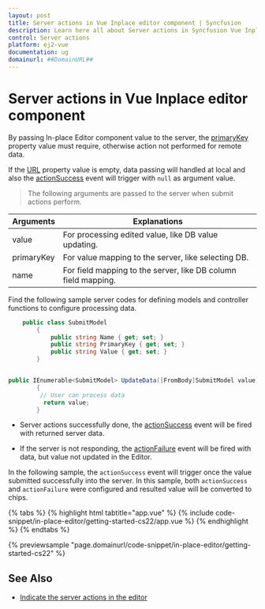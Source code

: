 ```yaml
---
layout: post
title: Server actions in Vue Inplace editor component | Syncfusion
description: Learn here all about Server actions in Syncfusion Vue Inplace editor component of Syncfusion Essential JS 2 and more.
control: Server actions 
platform: ej2-vue
documentation: ug
domainurl: ##DomainURL##
---
```


# Server actions in Vue Inplace editor component

By passing In-place Editor component value to the server, the [primaryKey](https://ej2.syncfusion.com/vue/documentation/api/inplace-editor/#primarykey) property value must require, otherwise action not performed for remote data.

If the [URL](https://ej2.syncfusion.com/vue/documentation/api/inplace-editor/#url) property value is empty, data passing will handled at local and also the [actionSuccess](https://ej2.syncfusion.com/vue/documentation/api/inplace-editor/#actionsuccess) event will trigger with `null` as argument value.

> The following arguments are passed to the server when submit actions perform.

| Arguments  | Explanations                                              |
|------------|-----------------------------------------------------------|
| value      | For processing edited value, like DB value updating.      |
| primaryKey | For value mapping to the server, like selecting DB.            |
| name       | For field mapping to the server, like DB column field mapping. |

Find the following sample server codes for defining models and controller functions to configure processing data.

```C#
    public class SubmitModel
        {
            public string Name { get; set; }
            public string PrimaryKey { get; set; }
            public string Value { get; set; }
        }
```

```C#

public IEnumerable<SubmitModel> UpdateData([FromBody]SubmitModel value)
        {
         // User can process data
          return value;
        }

```

* Server actions successfully done, the [actionSuccess](https://ej2.syncfusion.com/vue/documentation/api/inplace-editor/#actionsuccess) event will be fired with returned server data.

* If the server is not responding, the [actionFailure](https://ej2.syncfusion.com/vue/documentation/api/inplace-editor/#actionfailure) event will be fired with data, but value not updated in the Editor.

In the following sample, the `actionSuccess` event will trigger once the value submitted successfully into the server. In this sample, both `actionSuccess` and `actionFailure` were configured and resulted value will be converted to chips.

{% tabs %}
{% highlight html tabtitle="app.vue" %}
{% include code-snippet/in-place-editor/getting-started-cs22/app.vue %}
{% endhighlight %}
{% endtabs %}
        
{% previewsample "page.domainurl/code-snippet/in-place-editor/getting-started-cs22" %}

## See Also

* [Indicate the server actions in the editor](./how-to/custom-indication)